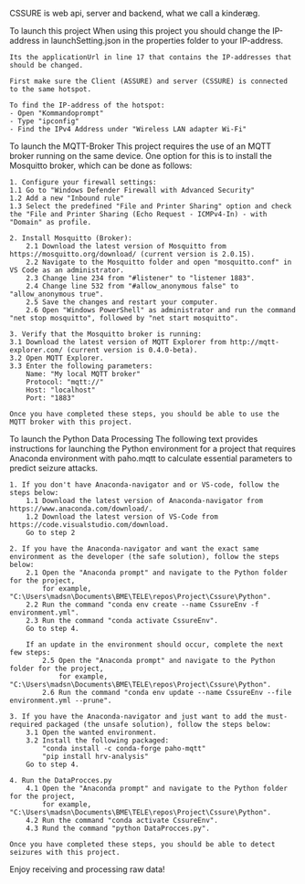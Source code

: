 ﻿CSSURE is web api, server and backend, what we call a kinderæg.


To launch this project
	When using this project you should change the IP-address in launchSetting.json in the properties folder to your IP-address.
	
	Its the applicationUrl in line 17 that contains the IP-addresses that should be changed. 
	
	First make sure the Client (ASSURE) and server (CSSURE) is connected to the same hotspot.
	
	To find the IP-address of the hotspot:
	- Open "Kommandoprompt"
	- Type "ipconfig"
	- Find the IPv4 Address under "Wireless LAN adapter Wi-Fi"
	

To launch the MQTT-Broker
	This project requires the use of an MQTT broker running on the same device. 
	One option for this is to install the Mosquitto broker, which can be done as follows:
	
	1. Configure your firewall settings:
	1.1 Go to "Windows Defender Firewall with Advanced Security"
	1.2 Add a new "Inbound rule"
	1.3 Select the predefined "File and Printer Sharing" option and check the "File and Printer Sharing (Echo Request - ICMPv4-In) - with "Domain" as profile.
	
	2. Install Mosquitto (Broker):
		2.1 Download the latest version of Mosquitto from https://mosquitto.org/download/ (current version is 2.0.15).
		2.2 Navigate to the Mosquitto folder and open "mosquitto.conf" in VS Code as an administrator.
		2.3 Change line 234 from "#listener" to "listener 1883".
		2.4 Change line 532 from "#allow_anonymous false" to "allow_anonymous true".
		2.5 Save the changes and restart your computer.
		2.6 Open "Windows PowerShell" as administrator and run the command "net stop mosquitto", followed by "net start mosquitto".
	
	3. Verify that the Mosquitto broker is running:
	3.1 Download the latest version of MQTT Explorer from http://mqtt-explorer.com/ (current version is 0.4.0-beta).
	3.2 Open MQTT Explorer.
	3.3 Enter the following parameters:
		Name: "My local MQTT broker"
		Protocol: "mqtt://"
		Host: "localhost"
		Port: "1883"
	
	Once you have completed these steps, you should be able to use the MQTT broker with this project.
	

To launch the Python Data Processing
	The following text provides instructions for launching the Python environment for a project that requires Anaconda environment with paho.mqtt to calculate essential parameters to predict seizure attacks. 
	
	1. If you don't have Anaconda-navigator and or VS-code, follow the steps below:
		1.1 Download the latest version of Anaconda-navigator from https://www.anaconda.com/download/.
		1.2 Download the latest version of VS-Code from https://code.visualstudio.com/download.
		Go to step 2
	
	2. If you have the Anaconda-navigator and want the exact same environment as the developer (the safe solution), follow the steps below:
		2.1 Open the "Anaconda prompt" and navigate to the Python folder for the project, 
			for example, "C:\Users\madsn\Documents\BME\TELE\repos\Project\Cssure\Python".
		2.2 Run the command "conda env create --name CssureEnv -f environment.yml".
		2.3 Run the command "conda activate CssureEnv".
		Go to step 4.

		If an update in the environment should occur, complete the next few steps:
			2.5 Open the "Anaconda prompt" and navigate to the Python folder for the project, 
				for example, "C:\Users\madsn\Documents\BME\TELE\repos\Project\Cssure\Python".
			2.6 Run the command "conda env update --name CssureEnv --file environment.yml --prune".
		
	3. If you have the Anaconda-navigator and just want to add the must-required packaged (the unsafe solution), follow the steps below:
		3.1 Open the wanted environment.
		3.2 Install the following packaged: 
			"conda install -c conda-forge paho-mqtt"
			"pip install hrv-analysis"
		Go to step 4.
	
	4. Run the DataProcces.py
		4.1 Open the "Anaconda prompt" and navigate to the Python folder for the project, 
			for example, "C:\Users\madsn\Documents\BME\TELE\repos\Project\Cssure\Python".
		4.2 Run the command "conda activate CssureEnv".
		4.3 Rund the command "python DataProcces.py".
	
	Once you have completed these steps, you should be able to detect seizures with this project.
		
		
Enjoy receiving and processing raw data!